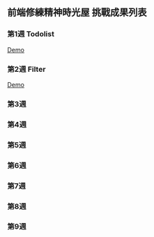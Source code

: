 ## 前端修練精神時光屋 挑戰成果列表

### 第1週 Todolist
[Demo](https://shinelu2013.github.io/F2E/todolist/index.html)

### 第2週 Filter
[Demo](https://shinelu2013.github.io/F2E/filter/dist/index.html)

### 第3週 

### 第4週  

### 第5週 

### 第6週 

### 第7週 

### 第8週

### 第9週
